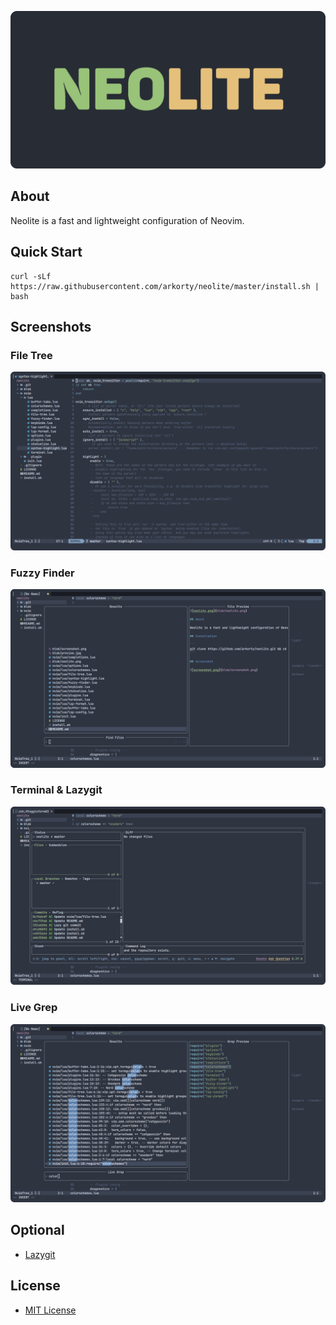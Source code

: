![neolite.png](blob/neolite.png)

## About

Neolite is a fast and lightweight configuration of Neovim.

## Quick Start

```
curl -sLf https://raw.githubusercontent.com/arkorty/neolite/master/install.sh | bash
```

## Screenshots

### File Tree

![file-tree.png](blob/file-tree.png)

### Fuzzy Finder

![fuzzy-finder.png](blob/fuzzy-finder.png)

### Terminal & Lazygit

![lazygit.png](blob/lazygit.png)

### Live Grep

![live-grep.png](blob/live-grep.png)

## Optional

- [Lazygit](https://github.com/jesseduffield/lazygit)

## License

- [MIT License](LICENSE)
